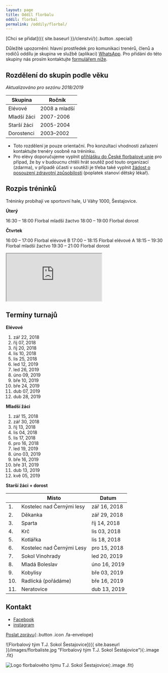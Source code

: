 ```yaml
---
layout: page
title: Oddíl florbalu
oddil: florbal
permalink: /oddily/florbal/
---
```


[Chci se přidat]({{ site.baseurl }}/clenstvi/){:.button .special}

Důležité upozornění: hlavní prostředek pro komunikaci trenérů, členů a rodičů oddílu je skupina ve službě (aplikaci) [WhatsApp](https://www.whatsapp.com/?l=cs). Pro přidání do této skupiny nás prosím kontaktujte [formulářem níže](#napiste-nam).

## Rozdělení do skupin podle věku

_Aktualizováno pro sezónu 2018/2019_

|   Skupina   |     Ročník    |
|-------------|---------------|
| Elévové     | 2008 a mladší |
| Mladší žáci | 2007-2006     |
| Starší žáci | 2005-2004     |
| Dorostenci  | 2003–2002     |

* Toto rozdělení je pouze orientační. Pro konzultaci vhodnosti zařazení kontaktujte trenéry osobně na tréninku.
* Pro elévy doporučujeme vyplnit [přihlášku do České florbalové unie](https://www.ceskyflorbal.cz/dms/serve/assigned-file/1544/) pro případ, že by v budoucnu chtěli hrát soutěž pod touto organizací (zdarma), v případě účasti v soutěži je třeba také vyplnit [žádost o posouzení zdravotní způsobilosti](https://www.ceskyflorbal.cz/dms/serve/assigned-file/1473/1447) (poplatek stanoví dětský lékař).

## Rozpis tréninků

Tréninky probíhají ve sportovní hale, U Váhy 1000, Šestajovice.

**Úterý**

16:30 – 18:00 Florbal mladší žactvo
18:00 – 19:00 Florbal dorost

**Čtvrtek**

16:00 – 17:00 Florbal elévové B
17:00 – 18:15 Florbal elévové A
18:15 – 19:30 Florbal mladší žactvo
19:30 – 21:00 Florbal dorost

<div class="embed-responsive embed-responsive-16by9">
  <iframe class="embed-responsive-item" src="https://www.notion.so/chytroun/2555b5f581614e8c8d1672b8fe39093a?v=0a141ad599184ed99c120c35aa41b8a3" allowfullscreen></iframe>
</div>


## Termíny turnajů

**Elévové**

1. zář 22, 2018
2. říj 07, 2018
3. říj 20, 2018
4. lis 10, 2018
5. lis 25, 2018
6. led 12, 2019
7. led 26, 2019
8. úno 09, 2019
9. bře 10, 2019
10. bře 24, 2019
11. dub 07, 2019
12. dub 28, 2019

**Mladší žáci**

1. zář 15, 2018
2. zář 30, 2018
3. říj 13, 2018
4. lis 04, 2018
5. lis 17, 2018
6. pro 16, 2018
7. led 19, 2019
8. úno 03, 2019
9. bře 16, 2019
10. bře 31, 2019
11. dub 13, 2019
12. kvě 05, 2019

**Starší žáci + dorost**

|     |             Místo             |    Datum     |
|-----|-------------------------------|--------------|
|  1. | Kostelec nad Černými lesy     | zář 16, 2018 |
|  2. | Děkanka                       | zář 29, 2018 |
|  3. | Sparta                        | říj 14, 2018 |
|  4. | Krč                           | lis 03, 2018 |
|  5. | Kotlářka                      | lis 18, 2018 |
|  6. | Kostelec nad Černými Lesy     | pro 15, 2018 |
|  7. | Sokol Vinohrady               | led 20, 2019 |
|  8. | Mladá Boleslav                | úno 16, 2019 |
|  9. | Kobylisy                      | bře 03, 2019 |
| 10. | Radlická (pořádáme)           | bře 16, 2019 |
| 11. | Neratovice                    | dub 13, 2019 |

## Kontakt

* [Facebook](https://www.facebook.com/sestajoviceflorbal/)
* [instagram](https://www.instagram.com/tjsokolsestajovice/)

[Poslat zprávu](#napiste-nam){:.button .icon .fa-envelope}

![Florbalový tým T.J. Sokol Šestajovice]({{ site.baseurl }}/images/florbaliste.jpg "Florbalový tým T.J. Sokol Šestajovice"){:.image .fit}

![Logo florbalového týmu T.J. Sokol Šestajovice]({{relative}}/images/logo-florbal-hor.jpeg){:.image .fit}
